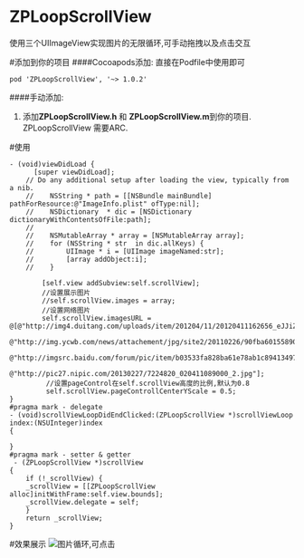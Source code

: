 # ZPLoopScrollView
使用三个UIImageView实现图片的无限循环,可手动拖拽以及点击交互

#添加到你的项目
####Cocoapods添加:
直接在Podfile中使用即可

	pod 'ZPLoopScrollView', '~> 1.0.2'
####手动添加:

1. 添加**ZPLoopScrollView.h** 和 **ZPLoopScrollView.m**到你的项目.
ZPLoopScrollView 需要ARC.

#使用

   	- (void)viewDidLoad {
		  [super viewDidLoad];
	 	// Do any additional setup after loading the view, typically from a nib.
	 	//    NSString * path = [[NSBundle mainBundle] pathForResource:@"ImageInfo.plist" ofType:nil];
		//    NSDictionary  * dic = [NSDictionary dictionaryWithContentsOfFile:path];
		//    
		//    NSMutableArray * array = [NSMutableArray array];
		//    for (NSString * str  in dic.allKeys) {
		//        UIImage * i = [UIImage imageNamed:str];
		//        [array addObject:i];
		//    }
    
    		[self.view addSubview:self.scrollView];
	    	//设置展示图片
		 	//self.scrollView.images = array;
			//设置网络图片
			self.scrollView.imagesURL = @[@"http://img4.duitang.com/uploads/item/201204/11/20120411162656_eJJiZ.jpeg",
		                                  @"http://img.ycwb.com/news/attachement/jpg/site2/20110226/90fba60155890ed3082500.jpg",
		                                  @"http://imgsrc.baidu.com/forum/pic/item/b03533fa828ba61e78ab1c894134970a314e59cb.jpg",
		                                  @"http://pic27.nipic.com/20130227/7224820_020411089000_2.jpg"];
			 //设置pageControl在self.scrollView高度的比例,默认为0.8
			 self.scrollView.pageControllCenterYScale = 0.5;
    }
	#pragma mark - delegate
    - (void)scrollViewLoopDidEndClicked:(ZPLoopScrollView *)scrollViewLoop index:(NSUInteger)index
    {
    
    }
    #pragma mark - setter & getter
     - (ZPLoopScrollView *)scrollView
    {
    	if (!_scrollView) {
        _scrollView = [[ZPLoopScrollView alloc]initWithFrame:self.view.bounds];
        _scrollView.delegate = self;
    	}
    	return _scrollView;
    }
	
#效果展示
![图片循环,可点击](https://github.com/twenty-zp/Nothing/blob/master/2016-05-31%2016_54_22.gif)
